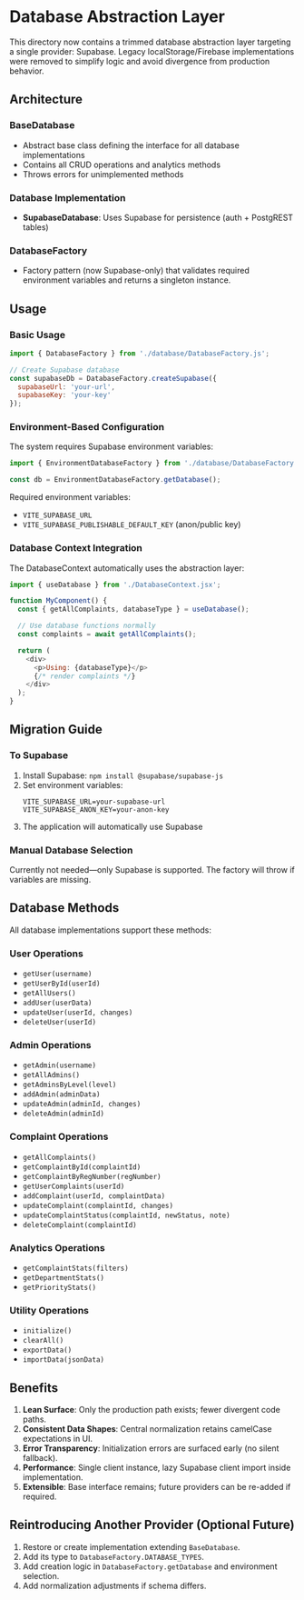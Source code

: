 # Database Abstraction Layer

This directory now contains a trimmed database abstraction layer targeting a single provider: Supabase. Legacy localStorage/Firebase implementations were removed to simplify logic and avoid divergence from production behavior.

## Architecture

### BaseDatabase
- Abstract base class defining the interface for all database implementations
- Contains all CRUD operations and analytics methods
- Throws errors for unimplemented methods

### Database Implementation
- **SupabaseDatabase**: Uses Supabase for persistence (auth + PostgREST tables)

### DatabaseFactory
- Factory pattern (now Supabase-only) that validates required environment variables and returns a singleton instance.

## Usage

### Basic Usage

```javascript
import { DatabaseFactory } from './database/DatabaseFactory.js';

// Create Supabase database
const supabaseDb = DatabaseFactory.createSupabase({
  supabaseUrl: 'your-url',
  supabaseKey: 'your-key'
});
```

### Environment-Based Configuration

The system requires Supabase environment variables:

```javascript
import { EnvironmentDatabaseFactory } from './database/DatabaseFactory.js';

const db = EnvironmentDatabaseFactory.getDatabase();
```

Required environment variables:
- `VITE_SUPABASE_URL`
- `VITE_SUPABASE_PUBLISHABLE_DEFAULT_KEY` (anon/public key)

### Database Context Integration

The DatabaseContext automatically uses the abstraction layer:

```javascript
import { useDatabase } from './DatabaseContext.jsx';

function MyComponent() {
  const { getAllComplaints, databaseType } = useDatabase();

  // Use database functions normally
  const complaints = await getAllComplaints();

  return (
    <div>
      <p>Using: {databaseType}</p>
      {/* render complaints */}
    </div>
  );
}
```

## Migration Guide

### To Supabase

1. Install Supabase: `npm install @supabase/supabase-js`
2. Set environment variables:
   ```env
   VITE_SUPABASE_URL=your-supabase-url
   VITE_SUPABASE_ANON_KEY=your-anon-key
   ```
3. The application will automatically use Supabase

### Manual Database Selection
Currently not needed—only Supabase is supported. The factory will throw if variables are missing.

## Database Methods

All database implementations support these methods:

### User Operations
- `getUser(username)`
- `getUserById(userId)`
- `getAllUsers()`
- `addUser(userData)`
- `updateUser(userId, changes)`
- `deleteUser(userId)`

### Admin Operations
- `getAdmin(username)`
- `getAllAdmins()`
- `getAdminsByLevel(level)`
- `addAdmin(adminData)`
- `updateAdmin(adminId, changes)`
- `deleteAdmin(adminId)`

### Complaint Operations
- `getAllComplaints()`
- `getComplaintById(complaintId)`
- `getComplaintByRegNumber(regNumber)`
- `getUserComplaints(userId)`
- `addComplaint(userId, complaintData)`
- `updateComplaint(complaintId, changes)`
- `updateComplaintStatus(complaintId, newStatus, note)`
- `deleteComplaint(complaintId)`

### Analytics Operations
- `getComplaintStats(filters)`
- `getDepartmentStats()`
- `getPriorityStats()`

### Utility Operations
- `initialize()`
- `clearAll()`
- `exportData()`
- `importData(jsonData)`

## Benefits

1. **Lean Surface**: Only the production path exists; fewer divergent code paths.
2. **Consistent Data Shapes**: Central normalization retains camelCase expectations in UI.
3. **Error Transparency**: Initialization errors are surfaced early (no silent fallback).
4. **Performance**: Single client instance, lazy Supabase client import inside implementation.
5. **Extensible**: Base interface remains; future providers can be re-added if required.

## Reintroducing Another Provider (Optional Future)

1. Restore or create implementation extending `BaseDatabase`.
2. Add its type to `DatabaseFactory.DATABASE_TYPES`.
3. Add creation logic in `DatabaseFactory.getDatabase` and environment selection.
4. Add normalization adjustments if schema differs.

